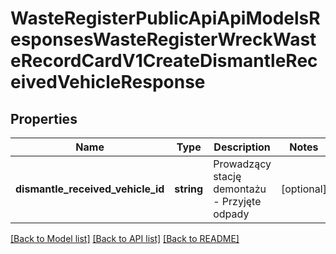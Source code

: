 # WasteRegisterPublicApiApiModelsResponsesWasteRegisterWreckWasteRecordCardV1CreateDismantleReceivedVehicleResponse

## Properties
Name | Type | Description | Notes
------------ | ------------- | ------------- | -------------
**dismantle_received_vehicle_id** | **string** | Prowadzący stację demontażu - Przyjęte odpady | [optional] 

[[Back to Model list]](../README.md#documentation-for-models) [[Back to API list]](../README.md#documentation-for-api-endpoints) [[Back to README]](../README.md)


